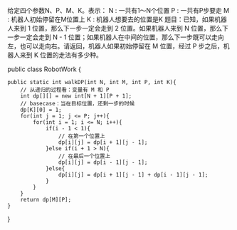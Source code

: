 给定四个参数N、P、M、K。表示：
N : 一共有1～N个位置
P : 一共有P步要走
M : 机器人初始停留在M位置上
K : 机器人想要去的位置是K
题目：已知，如果机器人来到 1 位置，那么下一步一定会走到 2 位置。如果机器人来到 N 位置，那么下一步一定会走到 N - 1 位置；如果机器人在中间的位置，那么下一步既可以走向左，也可以走向右。请返回，机器人如果初始停留在 M 位置，经过 P 步之后，机器人来到 K 位置的走法有多少种。


public class RobotWork {
 
    public static int walkDP(int N, int M, int P, int K){
        // 从递归的过程看：变量有 M 和 P
        int dp[][] = new int[N + 1][P + 1];
        // basecase：当在目标位置，还剩一步的时候
        dp[K][0] = 1;
        for(int j = 1; j <= P; j++){
            for(int i = 1; i <= N; i++){
                if(i - 1 < 1){
                    // 在第一个位置上
                    dp[i][j] = dp[i + 1][j - 1];
                }else if(i + 1 > N){
                    // 在最后一个位置上
                    dp[i][j] = dp[i - 1][j - 1];
                }else{
                    dp[i][j] = dp[i + 1][j - 1] + dp[i - 1][j - 1];
                }
            }
        }
        return dp[M][P];
    }
}
 


